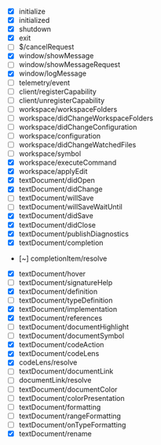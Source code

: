 - [x] initialize
- [x] initialized
- [x] shutdown
- [x] exit
- [ ] $/cancelRequest
- [x] window/showMessage
- [ ] window/showMessageRequest
- [x] window/logMessage
- [ ] telemetry/event
- [ ] client/registerCapability
- [ ] client/unregisterCapability
- [ ] workspace/workspaceFolders
- [ ] workspace/didChangeWorkspaceFolders
- [ ] workspace/didChangeConfiguration
- [ ] workspace/configuration
- [ ] workspace/didChangeWatchedFiles
- [ ] workspace/symbol
- [x] workspace/executeCommand
- [x] workspace/applyEdit
- [x] textDocument/didOpen
- [x] textDocument/didChange
- [ ] textDocument/willSave
- [ ] textDocument/willSaveWaitUntil
- [x] textDocument/didSave
- [x] textDocument/didClose
- [x] textDocument/publishDiagnostics
- [x] textDocument/completion
- [~] completionItem/resolve
- [x] textDocument/hover
- [ ] textDocument/signatureHelp
- [x] textDocument/definition
- [ ] textDocument/typeDefinition
- [x] textDocument/implementation
- [x] textDocument/references
- [ ] textDocument/documentHighlight
- [ ] textDocument/documentSymbol
- [x] textDocument/codeAction
- [x] textDocument/codeLens
- [x] codeLens/resolve
- [ ] textDocument/documentLink
- [ ] documentLink/resolve
- [ ] textDocument/documentColor
- [ ] textDocument/colorPresentation
- [ ] textDocument/formatting
- [ ] textDocument/rangeFormatting
- [ ] textDocument/onTypeFormatting
- [x] textDocument/rename

